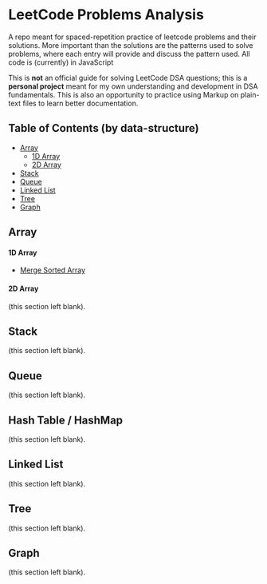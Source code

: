 # LeetCode Problems Analysis

A repo meant for spaced-repetition practice of leetcode problems and their solutions. More important than the solutions are the patterns used to solve problems, where each entry will provide and discuss the pattern used. All code is (currently) in JavaScript

This is **not** an official guide for solving LeetCode DSA questions; this is a **personal project** meant for my own understanding and development in DSA fundamentals. This is also an opportunity to practice using Markup on plain-text files to learn better documentation.

## Table of Contents (by data-structure)

- [Array](#array)
  - [1D Array](#1d-array)
  - [2D Array](#2d-array)
- [Stack](#stack)
- [Queue](#queue)
- [Linked List](#linked-list)
- [Tree](#tree)
- [Graph](#graph)

## Array

#### 1D Array

- [Merge Sorted Array](merge-sorted-array)

#### 2D Array

(this section left blank).

## Stack

(this section left blank).

## Queue

(this section left blank).

## Hash Table / HashMap

(this section left blank).

## Linked List

(this section left blank).

## Tree

(this section left blank).

## Graph

(this section left blank).
